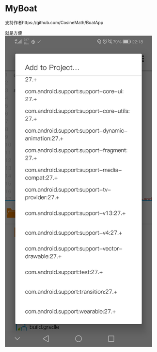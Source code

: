 # MyBoat
支持作者https://github.com/CosineMath/BoatApp

就是方便
![image](https://github.com/jixiaobenxiao/MyBoat/blob/master/Screenshot_20200630-221806.jpg)
